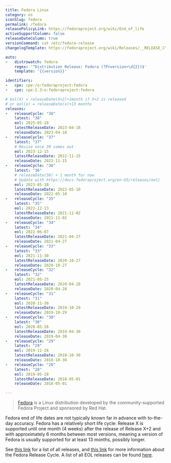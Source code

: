 ```yaml
---
title: Fedora Linux
category: os
iconSlug: fedora
permalink: /fedora
releasePolicyLink: https://fedoraproject.org/wiki/End_of_life
activeSupportColumn: false
releaseDateColumn: true
versionCommand: cat /etc/fedora-release
changelogTemplate: https://fedoraproject.org/wiki/Releases/__RELEASE_CYCLE__/ChangeSet?rd=Releases/__RELEASE_CYCLE__

auto:
-   distrowatch: fedora
    regex: '^Distribution Release: Fedora (?P<version>\d{2})$'
    template: '{{version}}'

identifiers:
-   cpe: cpe:/o:fedoraproject:fedora
-   cpe: cpe:2.3:o:fedoraproject:fedora

# eol(X) = releaseDate(X+2)+1month if X+2 is released
# or eol(x) = releaseDate(x)+13 months
releases:
-   releaseCycle: "38"
    latest: "38"
    eol: 2025-05-18
    latestReleaseDate: 2023-04-18
    releaseDate: 2023-04-18
-   releaseCycle: "37"
    latest: "37"
    # Revise once 39 comes out
    eol: 2023-12-15
    latestReleaseDate: 2022-11-15
    releaseDate: 2022-11-15
-   releaseCycle: "36"
    latest: "36"
    # releaseDate(38) + 1 month for now
    # Update with https://docs.fedoraproject.org/en-US/releases/eol/
    eol: 2023-05-18
    latestReleaseDate: 2022-05-10
    releaseDate: 2022-05-10
-   releaseCycle: "35"
    latest: "35"
    eol: 2022-12-13
    latestReleaseDate: 2021-11-02
    releaseDate: 2021-11-02
-   releaseCycle: "34"
    latest: "34"
    eol: 2022-06-07
    latestReleaseDate: 2021-04-27
    releaseDate: 2021-04-27
-   releaseCycle: "33"
    latest: "33"
    eol: 2021-11-30
    latestReleaseDate: 2020-10-27
    releaseDate: 2020-10-27
-   releaseCycle: "32"
    latest: "32"
    eol: 2021-05-25
    latestReleaseDate: 2020-04-28
    releaseDate: 2020-04-28
-   releaseCycle: "31"
    latest: "31"
    eol: 2020-11-30
    latestReleaseDate: 2019-10-29
    releaseDate: 2019-10-29
-   releaseCycle: "30"
    latest: "30"
    eol: 2020-05-26
    latestReleaseDate: 2019-04-30
    releaseDate: 2019-04-30
-   releaseCycle: "29"
    latest: "29"
    eol: 2019-11-26
    latestReleaseDate: 2018-10-30
    releaseDate: 2018-10-30
-   releaseCycle: "28"
    latest: "28"
    eol: 2019-05-28
    latestReleaseDate: 2018-05-01
    releaseDate: 2018-05-01

---
```


> [Fedora](https://getfedora.org/) is a Linux distribution developed by the community-supported Fedora Project and sponsored by Red Hat.

Fedora end of life dates are not typically known far in advance with to-the-day accuracy. Fedora has a relatively short life cycle: Release X is supported until one month (4 weeks) after the release of Release X+2 and with approximately 6 months between most versions, meaning a version of Fedora is usually supported for at least 13 months, possibly longer.

See [this link](https://fedoraproject.org/wiki/Releases) for a list of all releases, and [this link](https://fedoraproject.org/wiki/Fedora_Release_Life_Cycle) for more information about the Fedora Release Cycle. A list of all EOL releases can be found [here](https://fedoraproject.org/wiki/End_of_life).
